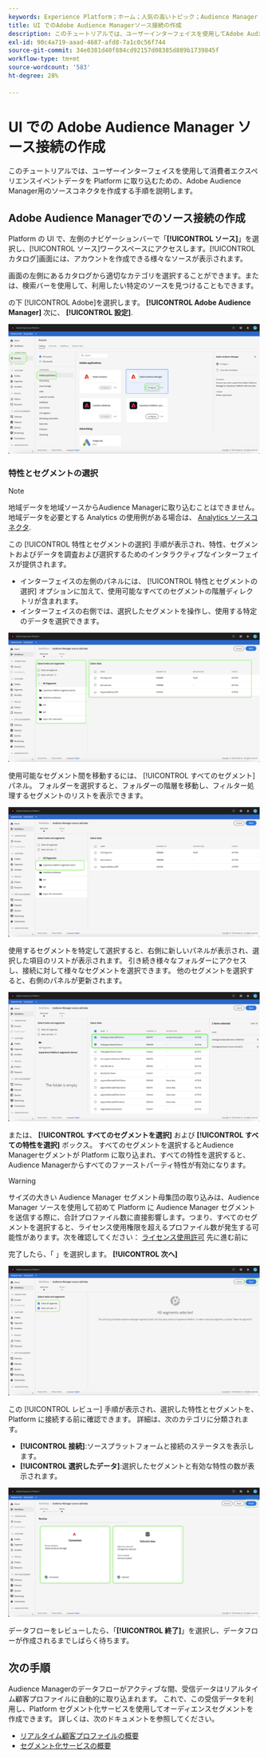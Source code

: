 ```yaml
---
keywords: Experience Platform；ホーム；人気の高いトピック；Audience Manager ソースコネクタ；Audience Manager;Audience Manager コネクタ
title: UI でのAdobe Audience Managerソース接続の作成
description: このチュートリアルでは、ユーザーインターフェイスを使用してAdobe Audience Managerで消費者エクスペリエンスイベントデータを Platform に取り込むためのソース接続を作成する手順について説明します。
exl-id: 90c4a719-aaad-4687-afd8-7a1c0c56f744
source-git-commit: 34e0381d40f884cd92157d08385d889b1739845f
workflow-type: tm+mt
source-wordcount: '583'
ht-degree: 28%

---
```


# UI での Adobe Audience Manager ソース接続の作成

このチュートリアルでは、ユーザーインターフェイスを使用して消費者エクスペリエンスイベントデータを Platform に取り込むための、Adobe Audience Manager用のソースコネクタを作成する手順を説明します。

## Adobe Audience Managerでのソース接続の作成

Platform の UI で、左側のナビゲーションバーで「**[!UICONTROL ソース]**」を選択し、[!UICONTROL ソース]ワークスペースにアクセスします。[!UICONTROL カタログ]画面には、アカウントを作成できる様々なソースが表示されます。

画面の左側にあるカタログから適切なカテゴリを選択することができます。または、検索バーを使用して、利用したい特定のソースを見つけることもできます。

の下 [!UICONTROL Adobe]を選択します。 **[!UICONTROL Adobe Audience Manager]** 次に、 **[!UICONTROL 設定]**.

![カタログ](../../../../images/tutorials/create/aam/catalog.png)

### 特性とセグメントの選択

>[!NOTE]
>
>地域データを地域ソースからAudience Managerに取り込むことはできません。 地域データを必要とする Analytics の使用例がある場合は、 [Analytics ソースコネクタ](../adobe-applications/analytics.md).

この [!UICONTROL 特性とセグメントの選択] 手順が表示され、特性、セグメントおよびデータを調査および選択するためのインタラクティブなインターフェイスが提供されます。

* インターフェイスの左側のパネルには、 [!UICONTROL 特性とセグメントの選択] オプションに加えて、使用可能なすべてのセグメントの階層ディレクトリが含まれます。
* インターフェイスの右側では、選択したセグメントを操作し、使用する特定のデータを選択できます。

![add-data](../../../../images/tutorials/create/aam/add-data.png)

使用可能なセグメント間を移動するには、 [!UICONTROL すべてのセグメント] パネル。 フォルダーを選択すると、フォルダーの階層を移動し、フィルター処理するセグメントのリストを表示できます。

![segment-folder](../../../../images/tutorials/create/aam/segment-folder.png)

使用するセグメントを特定して選択すると、右側に新しいパネルが表示され、選択した項目のリストが表示されます。 引き続き様々なフォルダーにアクセスし、接続に対して様々なセグメントを選択できます。 他のセグメントを選択すると、右側のパネルが更新されます。

![select-data](../../../../images/tutorials/create/aam/select-data.png)

または、 **[!UICONTROL すべてのセグメントを選択]** および **[!UICONTROL すべての特性を選択]** ボックス。 すべてのセグメントを選択するとAudience Managerセグメントが Platform に取り込まれ、すべての特性を選択すると、Audience Managerからすべてのファーストパーティ特性が有効になります。

>[!WARNING]
>
>サイズの大きい Audience Manager セグメント母集団の取り込みは、Audience Manager ソースを使用して初めて Platform に Audience Manager セグメントを送信する際に、合計プロファイル数に直接影響します。つまり、すべてのセグメントを選択すると、ライセンス使用権限を超えるプロファイル数が発生する可能性があります。次を確認してください： [ライセンス使用許可](../../../../../dashboards/guides/license-usage.md) 先に進む前に

完了したら、「 」を選択します。 **[!UICONTROL 次へ]**

![all-segments](../../../../images/tutorials/create/aam/all-segments.png)

この [!UICONTROL レビュー] 手順が表示され、選択した特性とセグメントを、Platform に接続する前に確認できます。 詳細は、次のカテゴリに分類されます。

* **[!UICONTROL 接続]**:ソースプラットフォームと接続のステータスを表示します。
* **[!UICONTROL 選択したデータ]**:選択したセグメントと有効な特性の数が表示されます。

![レビュー](../../../../images/tutorials/create/aam/review.png)

データフローをレビューしたら、「**[!UICONTROL 終了]**」を選択し、データフローが作成されるまでしばらく待ちます。

## 次の手順

Audience Managerのデータフローがアクティブな間、受信データはリアルタイム顧客プロファイルに自動的に取り込まれます。 これで、この受信データを利用し、Platform セグメント化サービスを使用してオーディエンスセグメントを作成できます。 詳しくは、次のドキュメントを参照してください。

* [リアルタイム顧客プロファイルの概要](../../../../../profile/home.md)
* [セグメント化サービスの概要](../../../../../segmentation/home.md)
